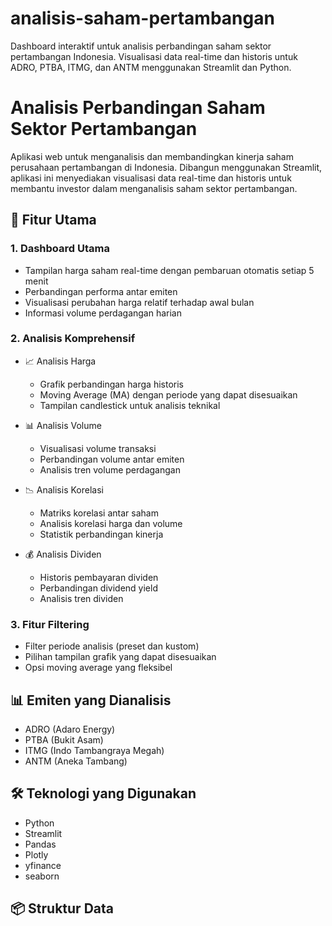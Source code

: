 # analisis-saham-pertambangan
Dashboard interaktif untuk analisis perbandingan saham sektor pertambangan Indonesia. Visualisasi data real-time dan historis untuk ADRO, PTBA, ITMG, dan ANTM menggunakan Streamlit dan Python.

# Analisis Perbandingan Saham Sektor Pertambangan

Aplikasi web untuk menganalisis dan membandingkan kinerja saham perusahaan pertambangan di Indonesia. Dibangun menggunakan Streamlit, aplikasi ini menyediakan visualisasi data real-time dan historis untuk membantu investor dalam menganalisis saham sektor pertambangan.

## 🌟 Fitur Utama

### 1. Dashboard Utama
- Tampilan harga saham real-time dengan pembaruan otomatis setiap 5 menit
- Perbandingan performa antar emiten
- Visualisasi perubahan harga relatif terhadap awal bulan
- Informasi volume perdagangan harian

### 2. Analisis Komprehensif
- 📈 Analisis Harga
  - Grafik perbandingan harga historis
  - Moving Average (MA) dengan periode yang dapat disesuaikan
  - Tampilan candlestick untuk analisis teknikal

- 📊 Analisis Volume
  - Visualisasi volume transaksi
  - Perbandingan volume antar emiten
  - Analisis tren volume perdagangan

- 📉 Analisis Korelasi
  - Matriks korelasi antar saham
  - Analisis korelasi harga dan volume
  - Statistik perbandingan kinerja

- 💰 Analisis Dividen
  - Historis pembayaran dividen
  - Perbandingan dividend yield
  - Analisis tren dividen

### 3. Fitur Filtering
- Filter periode analisis (preset dan kustom)
- Pilihan tampilan grafik yang dapat disesuaikan
- Opsi moving average yang fleksibel

## 📊 Emiten yang Dianalisis
- ADRO (Adaro Energy)
- PTBA (Bukit Asam)
- ITMG (Indo Tambangraya Megah)
- ANTM (Aneka Tambang)

## 🛠️ Teknologi yang Digunakan
- Python
- Streamlit
- Pandas
- Plotly
- yfinance
- seaborn

## 📦 Struktur Data
